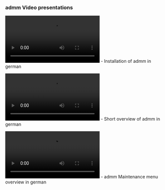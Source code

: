 ### admm Video presentations

![admm-install-de.mp4](admm-install-de.mp4)	- Installation of admm in german

![admm-overview-de.mp4](admm-overview-de.mp4)	- Short overview of admm in german

![admm-config-de.mp4](admm-overview-de.mp4)	- admm Maintenance menu overview in german


